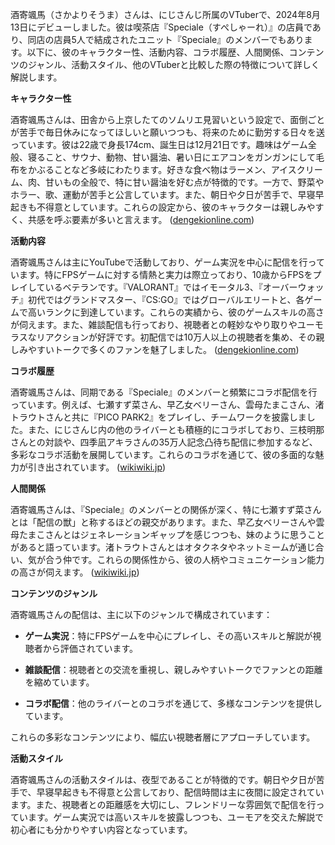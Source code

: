 酒寄颯馬（さかよりそうま）さんは、にじさんじ所属のVTuberで、2024年8月13日にデビューしました。彼は喫茶店『Speciale（すぺしゃーれ）』の店員であり、同店の店員5人で結成されたユニット『Speciale』のメンバーでもあります。以下に、彼のキャラクター性、活動内容、コラボ履歴、人間関係、コンテンツのジャンル、活動スタイル、他のVTuberと比較した際の特徴について詳しく解説します。

**キャラクター性**

酒寄颯馬さんは、田舎から上京したてのソムリエ見習いという設定で、面倒ごとが苦手で毎日休みになってほしいと願いつつも、将来のために勤労する日々を送っています。彼は22歳で身長174cm、誕生日は12月21日です。趣味はゲーム全般、寝ること、サウナ、動物、甘い醤油、暑い日にエアコンをガンガンにして毛布をかぶることなど多岐にわたります。好きな食べ物はラーメン、アイスクリーム、肉、甘いもの全般で、特に甘い醤油を好む点が特徴的です。一方で、野菜やホラー、歌、運動が苦手と公言しています。また、朝日や夕日が苦手で、早寝早起きも不得意としています。これらの設定から、彼のキャラクターは親しみやすく、共感を呼ぶ要素が多いと言えます。 ([dengekionline.com](https://dengekionline.com/article/202408/14411?utm_source=openai))

**活動内容**

酒寄颯馬さんは主にYouTubeで活動しており、ゲーム実況を中心に配信を行っています。特にFPSゲームに対する情熱と実力は際立っており、10歳からFPSをプレイしているベテランです。『VALORANT』ではイモータル3、『オーバーウォッチ』初代ではグランドマスター、『CS:GO』ではグローバルエリートと、各ゲームで高いランクに到達しています。これらの実績から、彼のゲームスキルの高さが伺えます。また、雑談配信も行っており、視聴者との軽妙なやり取りやユーモラスなリアクションが好評です。初配信では10万人以上の視聴者を集め、その親しみやすいトークで多くのファンを魅了しました。 ([dengekionline.com](https://dengekionline.com/article/202408/14411?utm_source=openai))

**コラボ履歴**

酒寄颯馬さんは、同期である『Speciale』のメンバーと頻繁にコラボ配信を行っています。例えば、七瀬すず菜さん、早乙女ベリーさん、雲母たまこさん、渚トラウトさんと共に『PICO PARK2』をプレイし、チームワークを披露しました。また、にじさんじ内の他のライバーとも積極的にコラボしており、三枝明那さんとの対談や、四季凪アキラさんの35万人記念凸待ち配信に参加するなど、多彩なコラボ活動を展開しています。これらのコラボを通じて、彼の多面的な魅力が引き出されています。 ([wikiwiki.jp](https://wikiwiki.jp/nijisanji/%E9%85%92%E5%AF%84%E9%A2%AF%E9%A6%AC?utm_source=openai))

**人間関係**

酒寄颯馬さんは、『Speciale』のメンバーとの関係が深く、特に七瀬すず菜さんとは「配信の獣」と称するほどの親交があります。また、早乙女ベリーさんや雲母たまこさんとはジェネレーションギャップを感じつつも、妹のように思うことがあると語っています。渚トラウトさんとはオタクネタやネットミームが通じ合い、気が合う仲です。これらの関係性から、彼の人柄やコミュニケーション能力の高さが伺えます。 ([wikiwiki.jp](https://wikiwiki.jp/nijisanji/%E9%85%92%E5%AF%84%E9%A2%AF%E9%A6%AC?utm_source=openai))

**コンテンツのジャンル**

酒寄颯馬さんの配信は、主に以下のジャンルで構成されています：

- **ゲーム実況**：特にFPSゲームを中心にプレイし、その高いスキルと解説が視聴者から評価されています。

- **雑談配信**：視聴者との交流を重視し、親しみやすいトークでファンとの距離を縮めています。

- **コラボ配信**：他のライバーとのコラボを通じて、多様なコンテンツを提供しています。

これらの多彩なコンテンツにより、幅広い視聴者層にアプローチしています。

**活動スタイル**

酒寄颯馬さんの活動スタイルは、夜型であることが特徴的です。朝日や夕日が苦手で、早寝早起きも不得意と公言しており、配信時間は主に夜間に設定されています。また、視聴者との距離感を大切にし、フレンドリーな雰囲気で配信を行っています。ゲーム実況では高いスキルを披露しつつも、ユーモアを交えた解説で初心者にも分かりやすい内容となっています。 